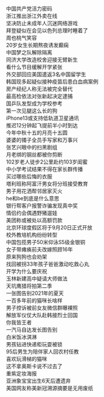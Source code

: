 中国共产党活力密码  
浙江推出浙江外卖在线  
坚决防止未成年人沉迷网络游戏  
拜登疑似在会见以色列总理时睡着了  
周也桃气笑容  
20岁女生长期熬夜诱发癫痫  
中国梦之队解除隔离  
同济大学改造校舍迎接无臂新生  
看什么节目缓解开学紧张  
外交部回应美国遣返3名中国留学生  
韩国现多起疑似接种疫苗后患白血病案例  
房产经纪人称无法被完全替代  
最高检依法对张新起决定逮捕  
国乒队发型成为学校参考  
第一次见腿这么长的狗  
iPhone13或支持低轨道卫星通讯  
推迟12分钟起飞提前半小时到达  
今年中秋十五的月亮十五圆  
婆婆的镯子全员手写家和万事兴  
张艺兴眼中的扫黑剧组  
月老绑的钢丝都被你剪断  
102岁老人徒步2公里赴约103岁闺蜜  
中小学考试结果不得在家长群传播  
买过哪些后悔的衣服  
塔利班称阿富汗男女将分班接受教育  
男子用花洒帮邻居家灭火  
he和be到底是什么意思  
银行帮客户报警诈骗发现真中奖  
情侣约会偶遇野猪遛娃  
美团称或被处以高额罚款  
北京环球度假区将于9月20日正式开放  
校外教培机构纷纷转型  
中国包揽男子50米仰泳S5级金银铜  
女子带瘫痪前夫改嫁照顾16年  
原来狗狗也会劝架  
找回被拐33年孩子爸爸激动吃救心丸  
开学为什么要庆祝  
玉林新建高中疑请大师做法  
天坑鹰猎将拍第二季  
一张图告别2021年的夏天  
一百多年前的猫咪长啥样  
男子控诉被前女友微信群曝裸照  
解放军仪仗大队赴韩接烈士回国  
你我皆王者  
一汽马自达发长图告别  
白米饭冰淇淋  
男孩钻进快递柜玩耍被锁  
95后男生为陪伴家人回农村任教  
喜欢玩滑梯的猫咪  
这不拿奥斯卡说不过去了  
重紫定妆海报  
亚洲象宝宝出生6天后遭遗弃  
美国网友称美新冠溯源摘要是无用废纸  
